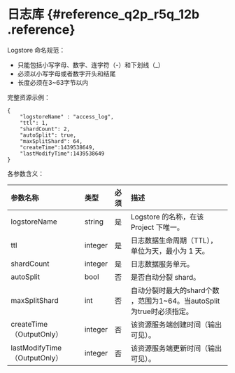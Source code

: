 # 日志库 {#reference_q2p_r5q_12b .reference}

Logstore 命名规范：

-   只能包括小写字母、数字、连字符（-）和下划线（\_）
-   必须以小写字母或者数字开头和结尾
-   长度必须在3~63字节以内

完整资源示例：

```
{
    "logstoreName" : "access_log",
    "ttl": 1,
    "shardCount": 2,
    "autoSplit": true,
    "maxSplitShard": 64,
    "createTime":1439538649,
    "lastModifyTime":1439538649
}
```

各参数含义：

|参数名称|类型|必须|描述|
|:---|:-|:-|:-|
|logstoreName|string|是|Logstore 的名称，在该 Project 下唯一。|
|ttl|integer|是|日志数据生命周期（TTL），单位为天，最小为 1 天。|
|shardCount|integer|是|日志数据服务单元。|
|autoSplit|bool|否|是否自动分裂 shard。|
|maxSplitShard|int|否|自动分裂时最大的shard个数 ，范围为1~64。当autoSplit为true时必须指定。|
|createTime（OutputOnly）|integer|否|该资源服务端创建时间（输出可见）。|
|lastModifyTime（OutputOnly）|integer|否|该资源服务端更新时间（输出可见）。|

